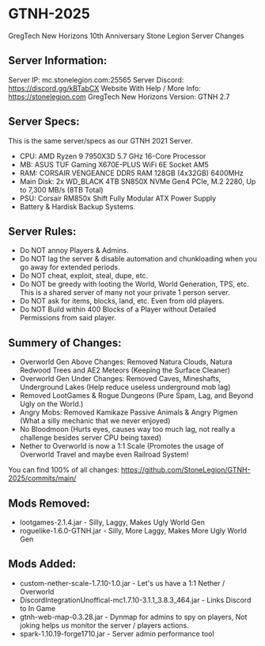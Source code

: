 # GTNH-2025
GregTech New Horizons 10th Anniversary Stone Legion Server Changes

## Server Information:
Server IP: mc.stonelegion.com:25565
Server Discord: https://discord.gg/kBTabCX
Website With Help / More Info: https://stonelegion.com
GregTech New Horizons Version: GTNH 2.7

## Server Specs:
This is the same server/specs as our GTNH 2021 Server.
- CPU: AMD Ryzen 9 7950X3D 5.7 GHz 16-Core Processor
- MB: ASUS TUF Gaming X670E-PLUS WiFi 6E Socket AM5
- RAM: CORSAIR VENGEANCE DDR5 RAM 128GB (4x32GB) 6400MHz
- Main Disk: 2x WD_BLACK 4TB SN850X NVMe Gen4 PCIe, M.2 2280, Up to 7,300 MB/s (8TB Total)
- PSU: Corsair RM850x Shift Fully Modular ATX Power Supply
- Battery & Hardisk Backup Systems.

## Server Rules:
- Do NOT annoy Players & Admins.
- Do NOT lag the server & disable automation and chunkloading when you go away for extended periods.
- Do NOT cheat, exploit, steal, dupe, etc.
- Do NOT be greedy with looting the World, World Generation, TPS, etc. This is a shared server of many not your private 1 person server.
- Do NOT ask for items, blocks, land, etc. Even from old players.
- Do NOT Build within 400 Blocks of a Player without Detailed Permissions from said player.

## Summery of Changes:
- Overworld Gen Above Changes: Removed Natura Clouds, Natura Redwood Trees and AE2 Meteors (Keeping the Surface Cleaner)
- Overworld Gen Under Changes: Removed Caves, Mineshafts, Underground Lakes (Help reduce useless underground mob lag)
- Removed LootGames & Rogue Dungeons (Pure Spam, Lag, and Beyond Ugly on the World.)
- Angry Mobs: Removed Kamikaze Passive Animals & Angry Pigmen (What a silly mechanic that we never enjoyed)
- No Bloodmoon (Hurts eyes, causes way too much lag, not really a challenge besides server CPU being taxed)
- Nether to Overworld is now a 1:1 Scale (Promotes the usage of Overworld Travel and maybe even Railroad System! 

You can find 100% of all changes: https://github.com/StoneLegion/GTNH-2025/commits/main/


## Mods Removed:
- lootgames-2.1.4.jar - Silly, Laggy, Makes Ugly World Gen
- roguelike-1.6.0-GTNH.jar - Silly, More Laggy, Makes More Ugly World Gen

## Mods Added: 
- custom-nether-scale-1.7.10-1.0.jar - Let's us have a 1:1 Nether / Overworld
- DiscordIntegrationUnoffical-mc1.7.10-3.1.1_3.8.3_464.jar - Links Discord to In Game
- gtnh-web-map-0.3.28.jar - Dynmap for admins to spy on players, Not joking helps us monitor the server / players actions.
- spark-1.10.19-forge1710.jar - Server admin performance tool